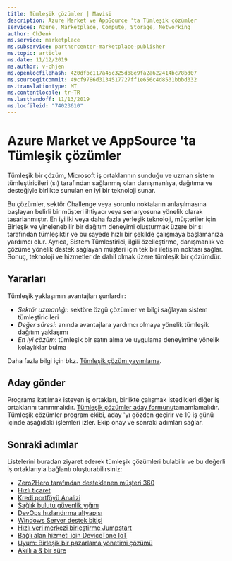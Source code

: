 ```yaml
---
title: Tümleşik çözümler | Mavisi
description: Azure Market ve AppSource 'ta Tümleşik çözümler
services: Azure, Marketplace, Compute, Storage, Networking
author: ChJenk
ms.service: marketplace
ms.subservice: partnercenter-marketplace-publisher
ms.topic: article
ms.date: 11/12/2019
ms.author: v-chjen
ms.openlocfilehash: 420dfbc117a45c325db8e9fa2a622414bc78bd07
ms.sourcegitcommit: 49cf9786d3134517727ff1e656c4d8531bbbd332
ms.translationtype: MT
ms.contentlocale: tr-TR
ms.lasthandoff: 11/13/2019
ms.locfileid: "74023610"
---
```

# <a name="integrated-solutions-in-azure-marketplace-and-appsource"></a>Azure Market ve AppSource 'ta Tümleşik çözümler

Tümleşik bir çözüm, Microsoft iş ortaklarının sunduğu ve uzman sistem tümleştiricileri (sı) tarafından sağlanmış olan danışmanlıya, dağıtıma ve desteğiyle birlikte sunulan en iyi bir teknoloji sunar.

Bu çözümler, sektör Challenge veya sorunlu noktaların anlaşılmasına başlayan belirli bir müşteri ihtiyacı veya senaryosuna yönelik olarak tasarlanmıştır. En iyi iki veya daha fazla yerleşik teknoloji, müşteriler için Birleşik ve yinelenebilir bir dağıtım deneyimi oluşturmak üzere bir sı tarafından tümleşiktir ve bu sayede hızlı bir şekilde çalışmaya başlamanıza yardımcı olur. Ayrıca, Sistem Tümleştirici, ilgili özelleştirme, danışmanlık ve çözüme yönelik destek sağlayan müşteri için tek bir iletişim noktası sağlar.  Sonuç, teknoloji ve hizmetler de dahil olmak üzere tümleşik bir çözümdür.

## <a name="advantages"></a>Yararları

Tümleşik yaklaşımın avantajları şunlardır:

* *Sektör uzmanlığı*: sektöre özgü çözümler ve bilgi sağlayan sistem tümleştiricileri
* *Değer süresi*: anında avantajlara yardımcı olmaya yönelik tümleşik dağıtım yaklaşımı
* *En iyi çözüm*: tümleşik bir satın alma ve uygulama deneyimine yönelik kolaylıklar bulma

Daha fazla bilgi için bkz. [Tümleşik çözüm yayımlama](https://docs.microsoft.com/azure/marketplace/integrated-solutions-for-publishers).

## <a name="submit-a-nomination"></a>Aday gönder

Programa katılmak isteyen iş ortakları, birlikte çalışmak istedikleri diğer iş ortaklarını tanımmalıdır. [Tümleşik çözümler aday formunu](https://assetsprod.microsoft.com/mpn/integrated-solutions-partner-nomination.docx)tamamlamalıdır. Tümleşik çözümler program ekibi, aday 'yı gözden geçirir ve 10 iş günü içinde aşağıdaki işlemleri izler. Ekip onay ve sonraki adımları sağlar.

## <a name="next-steps"></a>Sonraki adımlar

Listelerini buradan ziyaret ederek tümleşik çözümleri bulabilir ve bu değerli iş ortaklarıyla bağlantı oluşturabilirsiniz:

* [Zero2Hero tarafından desteklenen müşteri 360](https://azuremarketplace.microsoft.com/marketplace/consulting-services/bardess.customer-360-powered-by-zero2hero)
* [Hızlı ticaret](https://azuremarketplace.microsoft.com/marketplace/consulting-services/publicis-sapient.rapid_commerce)
* [Kredi portföyü Analizi](https://azuremarketplace.microsoft.com/marketplace/consulting-services/rcg-us.rcg-enable-credit-analytics)
* [Sağlık bulutu güvenlik yığını](https://azuremarketplace.microsoft.com/marketplace/consulting-services/xentit.azure-xentit-trendmicro-qualys-hcss-12months)
* [DevOps hızlandırma altyapısı](https://azuremarketplace.microsoft.com/marketplace/consulting-services/sirrus7.sirrus7-devops-acceleration-engine?search=devops%20acceleration%20engine&page=1)
* [Windows Server destek bitişi](https://azuremarketplace.microsoft.com/marketplace/consulting-services/new-signature.eos_appfactory)
* [Hızlı veri merkezi birleştirme Jumpstart](https://azuremarketplace.microsoft.com/marketplace/consulting-services/rivermeadowsoftwareinc.rapid-datacenter-consolidation-jumpstart?flightCodes=100discovermigrate)
* [Bağlı alan hizmeti için DeviceTone IoT](https://azuremarketplace.microsoft.com/marketplace/apps/marketplaceprodware.devicetone_iot_for_connected_field_service?tab=Overview)
* [Uyum: Birleşik bir pazarlama yönetimi çözümü](https://appsource.microsoft.com/marketplace/consulting-services/barhead_solutions.unison_p2p?pub_source=email&pub_status=success)
* [Akıllı a & bir süre](https://azuremarketplace.microsoft.com/marketplace/consulting-services/avanadeinc.intelligent_ma_due_diligence)
